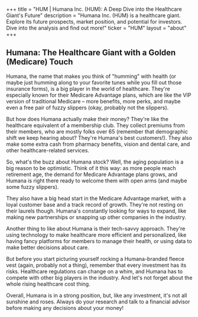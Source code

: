 +++
title = "HUM |  Humana Inc. (HUM): A Deep Dive into the Healthcare Giant's Future"
description = "Humana Inc. (HUM) is a healthcare giant. Explore its future prospects, market position, and potential for investors. Dive into the analysis and find out more!"
ticker = "HUM"
layout = "about"
+++

        


## Humana: The Healthcare Giant with a Golden (Medicare) Touch

Humana, the name that makes you think of "humming" with health (or maybe just humming along to your favorite tunes while you fill out those insurance forms), is a big player in the world of healthcare. They're especially known for their Medicare Advantage plans, which are like the VIP version of traditional Medicare – more benefits, more perks, and maybe even a free pair of fuzzy slippers (okay, probably not the slippers).

But how does Humana actually make their money? They're like the healthcare equivalent of a membership club. They collect premiums from their members, who are mostly folks over 65 (remember that demographic shift we keep hearing about? They're Humana's best customers!).  They also make some extra cash from pharmacy benefits, vision and dental care, and other healthcare-related services.  

So, what's the buzz about Humana stock? Well,  the aging population is a big reason to be optimistic.  Think of it this way:  as more people reach retirement age, the demand for Medicare Advantage plans grows, and Humana is right there ready to welcome them with open arms (and maybe some fuzzy slippers). 

They also have a big head start in the Medicare Advantage market, with a loyal customer base and a track record of growth.  They're not resting on their laurels though. Humana's constantly looking for ways to expand, like making new partnerships or snapping up other companies in the industry.

Another thing to like about Humana is their tech-savvy approach. They're using technology to make healthcare more efficient and personalized, like having fancy platforms for members to manage their health, or using data to make better decisions about care.  

But before you start picturing yourself rocking a Humana-branded fleece vest (again, probably not a thing), remember that every investment has its risks.  Healthcare regulations can change on a whim, and  Humana has to compete with other big players in the industry.  And let's not forget about the whole rising healthcare cost thing.  

Overall, Humana is in a strong position,  but, like any investment, it's not all sunshine and roses.  Always do your research and talk to a financial advisor before making any decisions about your money! 

        